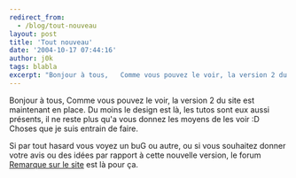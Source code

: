 ```yaml
---
redirect_from:
  - /blog/tout-nouveau
layout: post
title: 'Tout nouveau'
date: '2004-10-17 07:44:16'
author: j0k
tags: blabla
excerpt: "Bonjour à tous,   Comme vous pouvez le voir, la version 2 du site est maintenant en place.   Du moins le design est là, les tutos sont eux aussi présents, il ne reste plus qu'a vous donnez les moyens de les voir  :D Choses que je suis entrain de faire.  \n  \nSi par tout hasard vous voyez un buG ou autre, ou si vous souhaitez donner votre avis ou des      …"
---
```


Bonjour à tous,   Comme vous pouvez le voir, la version 2 du site est maintenant en place.   Du moins le design est là, les tutos sont eux aussi présents, il ne reste plus qu'a vous donnez les moyens de les voir  :D Choses que je suis entrain de faire.

Si par tout hasard vous voyez un buG ou autre, ou si vous souhaitez donner votre avis ou des idées par rapport à cette nouvelle version, le forum [Remarque sur le site](http://www.j0k3r.net/forum/forum-remarque-sur-le-site-8.htm) est là pour ça.
